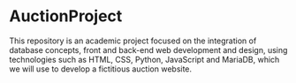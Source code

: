 # AuctionProject
This repository is an academic project focused on the integration of database concepts, front and back-end web development and design, using technologies such as HTML, CSS, Python, JavaScript and MariaDB, which we will use to develop a fictitious auction website.

